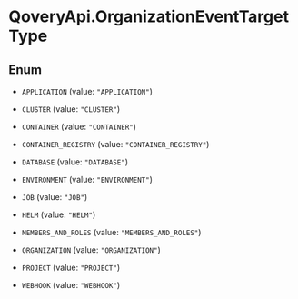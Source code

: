 # QoveryApi.OrganizationEventTargetType

## Enum


* `APPLICATION` (value: `"APPLICATION"`)

* `CLUSTER` (value: `"CLUSTER"`)

* `CONTAINER` (value: `"CONTAINER"`)

* `CONTAINER_REGISTRY` (value: `"CONTAINER_REGISTRY"`)

* `DATABASE` (value: `"DATABASE"`)

* `ENVIRONMENT` (value: `"ENVIRONMENT"`)

* `JOB` (value: `"JOB"`)

* `HELM` (value: `"HELM"`)

* `MEMBERS_AND_ROLES` (value: `"MEMBERS_AND_ROLES"`)

* `ORGANIZATION` (value: `"ORGANIZATION"`)

* `PROJECT` (value: `"PROJECT"`)

* `WEBHOOK` (value: `"WEBHOOK"`)


